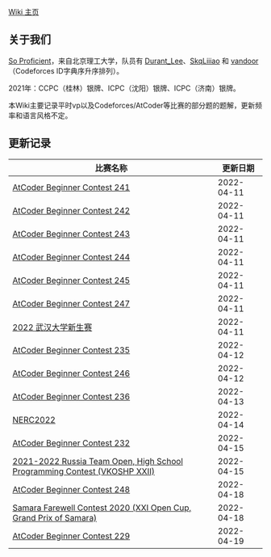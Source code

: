 [Wiki 主页](https://skqliao.github.io)

## 关于我们

[So Proficient](https://skqliao.github.io/https://codeforces.com/team/91336)，来自北京理工大学，队员有 [Durant_Lee](https://skqliao.github.io/https://codeforces.com/profile/Durant_Lee)、[SkqLiiiao](https://skqliao.github.io/https://codeforces.com/profile/SkqLiiiao) 和 [vandoor](https://skqliao.github.io/https://codeforces.com/profile/vandoor)（Codeforces ID字典序升序排列）。

2021年：CCPC（桂林）银牌、ICPC（沈阳）银牌、ICPC（济南）银牌。

本Wiki主要记录平时vp以及Codeforces/AtCoder等比赛的部分题的题解，更新频率和语言风格不定。

## 更新记录

| 比赛名称                                                     | 更新日期   |
| ------------------------------------------------------------ | ---------- |
| [AtCoder Beginner Contest 241](https://skqliao.github.io/atcoder/abc/abc241/) | 2022-04-11 |
| [AtCoder Beginner Contest 242](https://skqliao.github.io/atcoder/abc/abc242/) | 2022-04-11 |
| [AtCoder Beginner Contest 243](https://skqliao.github.io/atcoder/abc/abc243/) | 2022-04-11 |
| [AtCoder Beginner Contest 244](https://skqliao.github.io/atcoder/abc/abc244/) | 2022-04-11 |
| [AtCoder Beginner Contest 245](https://skqliao.github.io/atcoder/abc/abc245/) | 2022-04-11 |
| [AtCoder Beginner Contest 247](https://skqliao.github.io/atcoder/abc/abc247/) | 2022-04-11 |
| [2022 武汉大学新生赛](https://skqliao.github.io/contests/whu-2022-fresh/) | 2022-04-11 |
| [AtCoder Beginner Contest 235](https://skqliao.github.io/atcoder/abc/abc235/) | 2022-04-12 |
| [AtCoder Beginner Contest 246](https://skqliao.github.io/atcoder/abc/abc246/) | 2022-04-12 |
| [AtCoder Beginner Contest 236](https://skqliao.github.io/atcoder/abc/abc236/) | 2022-04-13 |
| [NERC2022](https://skqliao.github.io/contests/nerc2022/)     | 2022-04-14 |
| [AtCoder Beginner Contest 232](https://skqliao.github.io/atcoder/abc/abc232/) | 2022-04-15 |
| [2021-2022 Russia Team Open, High School Programming Contest (VKOSHP XXII)](https://skqliao.github.io/vp/cf-gym-103483) | 2022-04-15 |
| [AtCoder Beginner Contest 248](https://skqliao.github.io/atcoder/abc/abc248/) | 2022-04-18 |
| [Samara Farewell Contest 2020 (XXI Open Cup, Grand Prix of Samara)](https://skqliao.github.io/vp/cf-gym-102916) | 2022-04-18 |
| [AtCoder Beginner Contest 229](https://skqliao.github.io/atcoder/abc/abc229/) | 2022-04-19 |